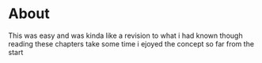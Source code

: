 # About 
This was easy and was kinda like a revision to what i had known though reading these chapters take some time i ejoyed the concept so far from the start  